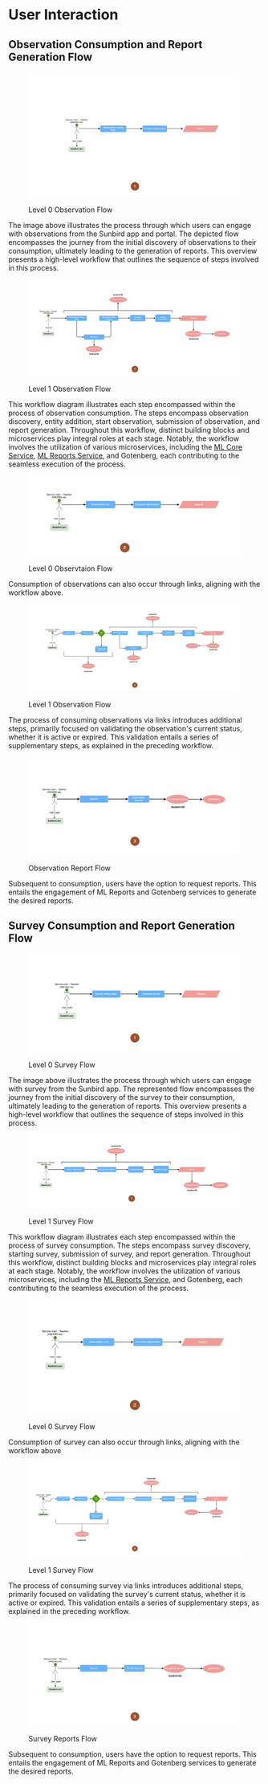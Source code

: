 # User Interaction



## Observation Consumption and Report Generation Flow

<figure><img src="../../../../../.gitbook/assets/observation-flow-1-level-0.jpeg" alt=""><figcaption><p>Level 0 Observation Flow</p></figcaption></figure>

The image above illustrates the process through which users can engage with observations from the Sunbird app and portal. The depicted flow encompasses the journey from the initial discovery of observations to their consumption, ultimately leading to the generation of reports. This overview presents a high-level workflow that outlines the sequence of steps involved in this process.



<figure><img src="../../../../../.gitbook/assets/observation flow-1 lvl1.jpeg" alt=""><figcaption><p>Level 1 Observation Flow</p></figcaption></figure>

This workflow diagram illustrates each step encompassed within the process of observation consumption. The steps encompass observation discovery, entity addition, start observation, submission of observation, and report generation. Throughout this workflow, distinct building blocks and microservices play integral roles at each stage. Notably, the workflow involves the utilization of various microservices, including the [ML Core Service](../ml-core-service/), [ML Reports Service](../ml-report-service/), and Gotenberg, each contributing to the seamless execution of the process.

<figure><img src="../../../../../.gitbook/assets/observation flow-2-lvl-0.jpeg" alt=""><figcaption><p>Level 0 Observtaion Flow</p></figcaption></figure>

Consumption of observations can also occur through links, aligning with the workflow above.

<figure><img src="../../../../../.gitbook/assets/observation-flow-2-lvl1.jpeg" alt=""><figcaption><p>Level 1 Observation Flow</p></figcaption></figure>

The process of consuming observations via links introduces additional steps, primarily focused on validating the observation's current status, whether it is active or expired. This validation entails a series of supplementary steps, as explained in the preceding workflow.

<figure><img src="../../../../../.gitbook/assets/observation flow-3.jpeg" alt=""><figcaption><p>Observation Report Flow</p></figcaption></figure>

Subsequent to consumption, users have the option to request reports. This entails the engagement of ML Reports and Gotenberg services to generate the desired reports.

## Survey Consumption and Report Generation Flow

<figure><img src="../../../../../.gitbook/assets/survey-flow-1-lvl-0.jpeg" alt=""><figcaption><p>Level 0 Survey Flow</p></figcaption></figure>

The image above illustrates the process through which users can engage with survey from the Sunbird app. The represented flow encompasses the journey from the initial discovery of the survey to their consumption, ultimately leading to the generation of reports. This overview presents a high-level workflow that outlines the sequence of steps involved in this process.

<figure><img src="../../../../../.gitbook/assets/survey-flow-1-lvl1.jpeg" alt=""><figcaption><p>Level 1 Survey Flow </p></figcaption></figure>

This workflow diagram illustrates each step encompassed within the process of survey consumption. The steps encompass survey discovery, starting survey, submission of survey, and report generation. Throughout this workflow, distinct building blocks and microservices play integral roles at each stage. Notably, the workflow involves the utilization of various microservices, including the [ML Reports Service](../ml-core-service/), and Gotenberg, each contributing to the seamless execution of the process.

<figure><img src="../../../../../.gitbook/assets/survey-flow-2-lvl0.jpeg" alt=""><figcaption><p>Level 0 Survey Flow</p></figcaption></figure>

Consumption of survey can also occur through links, aligning with the workflow above

<figure><img src="../../../../../.gitbook/assets/survey-flow-2-lvl1.jpeg" alt=""><figcaption><p>Level 1 Survey Flow</p></figcaption></figure>

The process of consuming survey via links introduces additional steps, primarily focused on validating the survey's current status, whether it is active or expired. This validation entails a series of supplementary steps, as explained in the preceding workflow.

<figure><img src="../../../../../.gitbook/assets/survey-Flow-3.jpeg" alt=""><figcaption><p>Survey Reports Flow</p></figcaption></figure>

Subsequent to consumption, users have the option to request reports. This entails the engagement of ML Reports and Gotenberg services to generate the desired reports.

